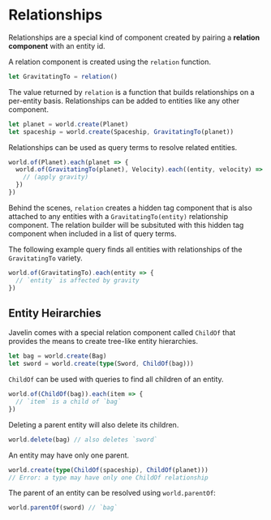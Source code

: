 # Relationships

Relationships are a special kind of component created by pairing a **relation component** with an entity id.

A relation component is created using the `relation` function.

```ts
let GravitatingTo = relation()
```

The value returned by `relation` is a function that builds relationships on a per-entity basis. Relationships can be added to entities like any other component.

```ts
let planet = world.create(Planet)
let spaceship = world.create(Spaceship, GravitatingTo(planet))
```

Relationships can be used as query terms to resolve related entities.

```ts
world.of(Planet).each(planet => {
  world.of(GravitatingTo(planet), Velocity).each((entity, velocity) => {
    // (apply gravity)
  })
})
```

Behind the scenes, `relation` creates a hidden tag component that is also attached to any entities with a `GravitatingTo(entity)` relationship component. The relation builder will be subsituted with this hidden tag component when included in a list of query terms.

The following example query finds all entities with relationships of the `GravitatingTo` variety.

```ts
world.of(GravitatingTo).each(entity => {
  // `entity` is affected by gravity
})
```

## Entity Heirarchies

Javelin comes with a special relation component called `ChildOf` that provides the means to create tree-like entity hierarchies.

```ts
let bag = world.create(Bag)
let sword = world.create(type(Sword, ChildOf(bag)))
```

`ChildOf` can be used with queries to find all children of an entity.

```ts
world.of(ChildOf(bag)).each(item => {
  // `item` is a child of `bag`
})
```

Deleting a parent entity will also delete its children.

```ts
world.delete(bag) // also deletes `sword`
```

An entity may have only one parent.

```ts
world.create(type(ChildOf(spaceship), ChildOf(planet)))
// Error: a type may have only one ChildOf relationship
```

The parent of an entity can be resolved using `world.parentOf`:

```ts
world.parentOf(sword) // `bag`
```
